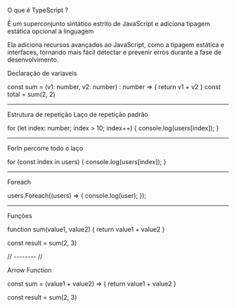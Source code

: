 O que é TypeScript ?

É um superconjunto sintático estrito de JavaScript e adiciona tipagem estática opcional à linguagem

Ela adiciona recursos avançados ao JavaScript, como a tipagem estática e interfaces, tornando mais fácil detectar e prevenir erros durante a fase de desenvolvimento.

Declaração de variaveis
 
 const sum = (v1: number, v2: number) : number => {
     return v1 + v2
 }
 const total = sum(2, 2)

----------------------------------------------------------------
Estrutura de repetição
 Laço de repetição padrão

 for (let index: number; index > 10; index++) {
     console.log(users[index]);
 }

----------------------------------------------------------------
ForIn percorre todo o laço

 for (const index in users) {
     console.log(users[index]);
 }

----------------------------------------------------------------
Foreach

 users.Foreach((users) => {
     console.log(user);
 });

---------------------------------------------------------------
Funções

function sum(value1, value2) {
    return value1 + value2
}

const result = sum(2, 3)

//     --------      //

Arrow Function

const sum = (value1 + value2) => {
    return value1 + value2
}

const result = sum(2, 3)